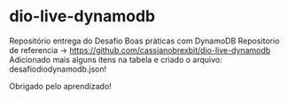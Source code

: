 # dio-live-dynamodb
Repositório entrega do Desafio Boas práticas com DynamoDB
Repositorio de referencia -> https://github.com/cassianobrexbit/dio-live-dynamodb
Adicionado mais alguns itens na tabela e criado o arquivo: desafiodiodynamodb.json!

Obrigado pelo aprendizado!
